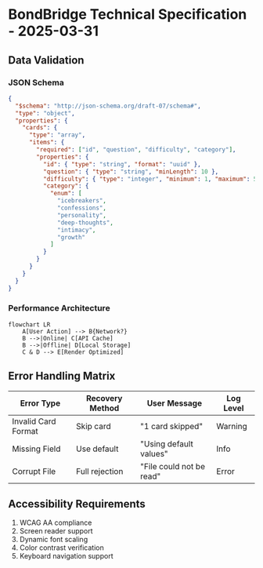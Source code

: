 # BondBridge Technical Specification - 2025-03-31

## Data Validation

### JSON Schema

```json
{
  "$schema": "http://json-schema.org/draft-07/schema#",
  "type": "object",
  "properties": {
    "cards": {
      "type": "array",
      "items": {
        "required": ["id", "question", "difficulty", "category"],
        "properties": {
          "id": { "type": "string", "format": "uuid" },
          "question": { "type": "string", "minLength": 10 },
          "difficulty": { "type": "integer", "minimum": 1, "maximum": 5 },
          "category": {
            "enum": [
              "icebreakers",
              "confessions",
              "personality",
              "deep-thoughts",
              "intimacy",
              "growth"
            ]
          }
        }
      }
    }
  }
}
```

### Performance Architecture

```mermaid
flowchart LR
    A[User Action] --> B{Network?}
    B -->|Online| C[API Cache]
    B -->|Offline| D[Local Storage]
    C & D --> E[Render Optimized]
```

## Error Handling Matrix

| Error Type          | Recovery Method | User Message             | Log Level |
| ------------------- | --------------- | ------------------------ | --------- |
| Invalid Card Format | Skip card       | "1 card skipped"         | Warning   |
| Missing Field       | Use default     | "Using default values"   | Info      |
| Corrupt File        | Full rejection  | "File could not be read" | Error     |

## Accessibility Requirements

1. WCAG AA compliance
2. Screen reader support
3. Dynamic font scaling
4. Color contrast verification
5. Keyboard navigation support
